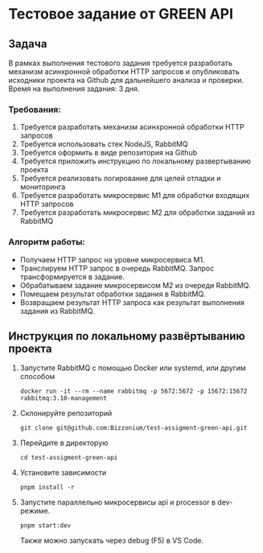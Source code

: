 # Тестовое задание от GREEN API

## Задача
В рамках выполнения тестового задания требуется разработать механизм асинхронной обработки
HTTP запросов и опубликовать исходники проекта на Github для дальнейшего анализа и проверки.
Время на выполнения задания: 3 дня.

### Требования:
1. Требуется разработать механизм асинхронной обработки HTTP запросов
2. Требуется использовать стек NodeJS, RabbitMQ
3. Требуется оформить в виде репозитория на Github
4. Требуется приложить инструкцию по локальному развертыванию проекта
5. Требуется реализовать логирование для целей отладки и мониторинга
6. Требуется разработать микросервис М1 для обработки входящих HTTP запросов
7. Требуется разработать микросервис М2 для обработки заданий из RabbitMQ

### Алгоритм работы:
- Получаем HTTP запрос на уровне микросервиса М1.
- Транслируем HTTP запрос в очередь RabbitMQ. Запрос трансформируется в задание.
- Обрабатываем задание микросервисом М2 из очереди RabbitMQ.
- Помещаем результат обработки задания в RabbitMQ.
- Возвращаем результат HTTP запроса как результат выполнения задания из RabbitMQ.

## Инструкция по локальному развёртыванию проекта
1. Запустите RabbitMQ с помощью Docker или systemd, или другим способом
   ```
   docker run -it --rm --name rabbitmq -p 5672:5672 -p 15672:15672 rabbitmq:3.10-management
   ```
2. Склонируйте репозиторий
   ```
   git clone git@github.com:Bizzonium/test-assigment-green-api.git
   ```
3. Перейдите в директорую
   ```
   cd test-assigment-green-api
   ```
4. Установите зависимости
   ```
   pnpm install -r
   ```
5. Запустите параллельно микросервисы api и processor в dev-режиме.
   ```
   pnpm start:dev
   ```
   Также можно запускать через debug (F5) в VS Code.
